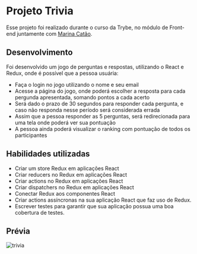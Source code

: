 # Projeto Trivia

Esse projeto foi realizado durante o curso da Trybe, no módulo de Front-end juntamente com [Marina Catão](https://github.com/Marinavdac).

## Desenvolvimento

Foi desenvolvido um jogo de perguntas e respostas, utilizando o React e Redux, onde é possível que a pessoa usuária:

* Faça o login no jogo utilizando o nome e seu email
* Acesse a página do jogo, onde poderá escolher a resposta para cada pergunda apresentada, somando pontos a cada acerto
* Será dado o prazo de 30 segundos para responder cada pergunta, e caso não responda nesse período será considerada errada
* Assim que a pessoa responder as 5 perguntas, será redirecionada para uma tela onde poderá ver sua pontuação
* A pessoa ainda poderá visualizar o ranking com pontuação de todos os participantes

## Habilidades utilizadas

* Criar um store Redux em aplicações React
* Criar reducers no Redux em aplicações React
* Criar actions no Redux em aplicações React
* Criar dispatchers no Redux em aplicações React
* Conectar Redux aos componentes React
* Criar actions assíncronas na sua aplicação React que faz uso de Redux.
* Escrever testes para garantir que sua aplicação possua uma boa cobertura de testes.

## Prévia

![trivia](https://user-images.githubusercontent.com/99517204/185489228-3b5183de-9d1a-418b-b550-eb3e81f92f4a.gif)
